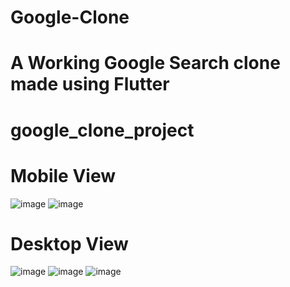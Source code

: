 # Google-Clone
A Working Google Search clone made using Flutter 
=======
# google_clone_project

# Mobile View
![image](https://github.com/MadhavChhabra/Google-Clone/assets/97786892/516f848a-2ac8-4fbe-88bb-089df5a0a1a3)
![image](https://github.com/MadhavChhabra/Google-Clone/assets/97786892/07971172-e33c-41b1-b2fa-5a46699f5884)

# Desktop View
![image](https://github.com/MadhavChhabra/Google-Clone/assets/97786892/61718882-ded1-4169-bf9a-ccb0fb5f284c)
![image](https://github.com/MadhavChhabra/Google-Clone/assets/97786892/a7f17693-2d25-45e5-9197-6de772a3d080)
![image](https://github.com/MadhavChhabra/Google-Clone/assets/97786892/d693460a-2373-4de5-90de-dea670044c77)





